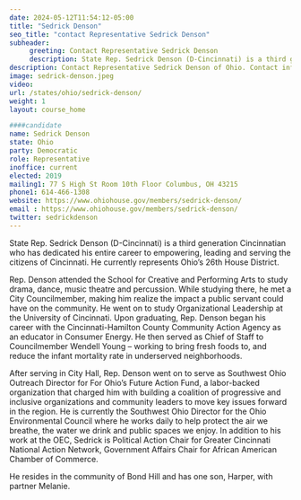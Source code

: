 ```yaml
---
date: 2024-05-12T11:54:12-05:00
title: "Sedrick Denson"
seo_title: "contact Representative Sedrick Denson"
subheader:
     greeting: Contact Representative Sedrick Denson
     description: State Rep. Sedrick Denson (D-Cincinnati) is a third generation Cincinnatian who has dedicated his entire career to empowering, leading and serving the citizens of Cincinnati. He currently represents Ohio’s 26th House District.
description: Contact Representative Sedrick Denson of Ohio. Contact information for Sedrick Denson includes email address, phone number, and mailing address.
image: sedrick-denson.jpeg
video:
url: /states/ohio/sedrick-denson/
weight: 1
layout: course_home

####candidate
name: Sedrick Denson
state: Ohio
party: Democratic
role: Representative
inoffice: current
elected: 2019
mailing1: 77 S High St Room 10th Floor Columbus, OH 43215
phone1: 614-466-1308
website: https://www.ohiohouse.gov/members/sedrick-denson/
email : https://www.ohiohouse.gov/members/sedrick-denson/
twitter: sedrickdenson
---
```

State Rep. Sedrick Denson (D-Cincinnati) is a third generation Cincinnatian who has dedicated his entire career to empowering, leading and serving the citizens of Cincinnati. He currently represents Ohio’s 26th House District.

Rep. Denson attended the School for Creative and Performing Arts to study drama, dance, music theatre and percussion. While studying there, he met a City Councilmember, making him realize the impact a public servant could have on the community. He went on to study Organizational Leadership at the University of Cincinnati. Upon graduating, Rep. Denson began his career with the Cincinnati-Hamilton County Community Action Agency as an educator in Consumer Energy. He then served as Chief of Staff to Councilmember Wendell Young – working to bring fresh foods to, and reduce the infant mortality rate in underserved neighborhoods.

After serving in City Hall, Rep. Denson went on to serve as Southwest Ohio Outreach Director for For Ohio’s Future Action Fund, a labor-backed organization that charged him with building a coalition of progressive and inclusive organizations and community leaders to move key issues forward in the region. He is currently the Southwest Ohio Director for the Ohio Environmental Council where he works daily to help protect the air we breathe, the water we drink and public spaces we enjoy. In addition to his work at the OEC, Sedrick is Political Action Chair for Greater Cincinnati National Action Network, Government Affairs Chair for African American Chamber of Commerce.

He resides in the community of Bond Hill and has one son, Harper, with partner Melanie.

